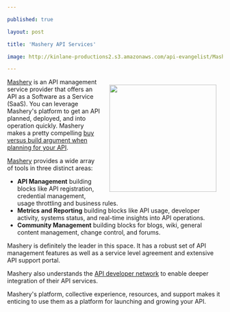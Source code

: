 ---
published: true
layout: post
title: 'Mashery API Services'
image: http://kinlane-productions2.s3.amazonaws.com/api-evangelist/Mashery-Logo.gif
---

<img style="padding: 15px;" src="https://kinlane-productions2.s3.amazonaws.com/api-evangelist/Mashery-Logo.gif" alt="" width="250" align="right" /><a href="http://www.mashery.com">Mashery</a> is an API management service provider that offers an API as a Software as a Service (SaaS).  You can leverage Mashery's platform to get an API planned, deployed, and into operation quickly.  Mashery makes a pretty compelling <a href="http://www.mashery.com/solution/buy_vs_build.html">buy versus build argument when planning for your API</a>.<p>
<a href="http://www.mashery.com">Mashery</a> provides a wide array of tools in three distinct areas:
<ul class="mainlist">
	<li><strong>API Management</strong> building blocks like API registration, credential management, usage throttling and business rules.</li>
	<li><strong>Metrics and Reporting</strong> building blocks like API usage, developer activity, systems status, and real-time insights into API operations.</li>
	<li><strong>Community Management</strong> building blocks for blogs, wiki, general content management, change control, and forums.</li>
</ul>
Mashery is definitely the leader in this space.  It has a robust set of API management features as well as a service level agreement and extensive API support portal.<p>
Mashery also understands the <a href="http://developer.mashery.com/">API developer network</a> to enable deeper integration of their API services.<p>
Mashery's platform, collective experience, resources, and support makes it enticing to use them as a platform for launching and growing your API.


